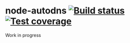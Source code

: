 # node-autodns [![Build status][ci-image]][ci-url] [![Test coverage][coverage-image]][coverage-url]

Work in progress


[ci-image]: https://img.shields.io/circleci/project/iwantmyname/node-autodns.svg?style=flat
[ci-url]: https://circleci.com/gh/iwantmyname/node-autodns
[coverage-image]: https://img.shields.io/coveralls/iwantmyname/node-autodns.svg?style=flat
[coverage-url]: https://coveralls.io/r/iwantmyname/node-autodns
